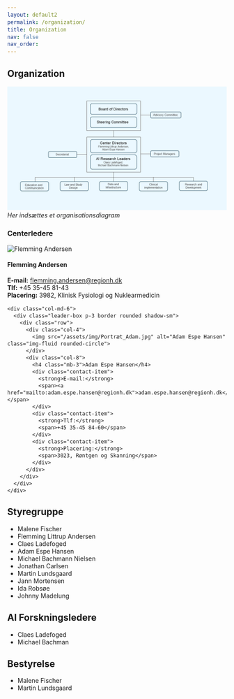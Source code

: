 ```yaml
---
layout: default2
permalink: /organization/
title: Organization
nav: false
nav_order: 
---
```


## Organization

![Organizational Diagram](/assets/img/Organisationsdiagram.png)
*Her indsættes et organisationsdiagram*

<h3>Centerledere</h3>

<div class="container mt-5">
  <div class="row">
    <div class="col-md-6">
      <div class="leader-box p-3 border rounded shadow-sm">
        <div class="row">
          <div class="col-4">
            <img src="/assets/img/Portræt_Flemming.jpg" alt="Flemming Andersen" class="img-fluid rounded-circle">
          </div>
          <div class="col-8">
            <h4 class="mb-3">Flemming Andersen</h4>
            <div class="contact-item">
              <strong>E-mail:</strong>
              <span><a href="mailto:flemming.andersen@regionh.dk">flemming.andersen@regionh.dk</a></span>
            </div>
            <div class="contact-item">
              <strong>Tlf:</strong>
              <span>+45 35-45 81-43</span>
            </div>
            <div class="contact-item">
              <strong>Placering:</strong>
              <span>3982, Klinisk Fysiologi og Nuklearmedicin</span>
            </div>
          </div>
        </div>
      </div>
    </div>

    <div class="col-md-6">
      <div class="leader-box p-3 border rounded shadow-sm">
        <div class="row">
          <div class="col-4">
            <img src="/assets/img/Portræt_Adam.jpg" alt="Adam Espe Hansen" class="img-fluid rounded-circle">
          </div>
          <div class="col-8">
            <h4 class="mb-3">Adam Espe Hansen</h4>
            <div class="contact-item">
              <strong>E-mail:</strong>
              <span><a href="mailto:adam.espe.hansen@regionh.dk">adam.espe.hansen@regionh.dk</a></span>
            </div>
            <div class="contact-item">
              <strong>Tlf:</strong>
              <span>+45 35-45 84-60</span>
            </div>
            <div class="contact-item">
              <strong>Placering:</strong>
              <span>3023, Røntgen og Skanning</span>
            </div>
          </div>
        </div>
      </div>
    </div>
  </div>
</div>

## Styregruppe

- Malene Fischer
- Flemming Littrup Andersen
- Claes Ladefoged
- Adam Espe Hansen
- Michael Bachmann Nielsen
- Jonathan Carlsen
- Martin Lundsgaard
- Jann Mortensen
- Ida Robsøe
- Johnny Madelung

## AI Forskningsledere

- Claes Ladefoged
- Michael Bachman

## Bestyrelse

- Malene Fischer
- Martin Lundsgaard
